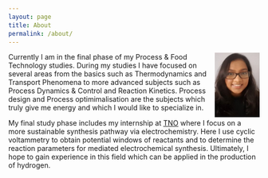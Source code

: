 ```yaml
---
layout: page
title: About 
permalink: /about/
---
```


<img src = "/images/manisha.jpg" style="float: right;width:90px;height:130px;">
Currently I am in the final phase of my Process & Food Technology studies. During my studies I have focused on several areas from the basics such as Thermodynamics and Transport Phenomena to more advanced subjects such as Process Dynamics & Control and Reaction Kinetics. Process design and Process optimimalisation are the subjects which truly give me energy and which I would like to specialize in.  

My final study phase includes my internship at [TNO](https://www.tno.nl/en/) where I focus on a more sustainable synthesis pathway via  electrochemistry. Here I use cyclic voltammetry to obtain potential windows of reactants and to determine the reaction parameters for mediated electrochemical synthesis. Ultimately, I hope to gain experience in this field which can be applied in the production of hydrogen. 

